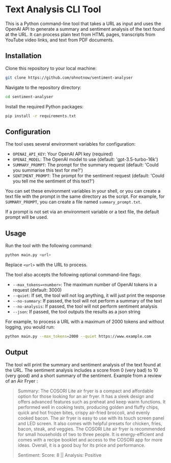 # Text Analysis CLI Tool

This is a Python command-line tool that takes a URL as input and uses the OpenAI API to generate a summary and sentiment analysis of the text found at the URL. It can process plain text from HTML pages, transcripts from YouTube video links, and text from PDF documents.

## Installation

Clone this repository to your local machine:

```bash
git clone https://github.com/ohnotnow/sentiment-analyser
```

Navigate to the repository directory:

```bash
cd sentiment-analyser
```

Install the required Python packages:

```bash
pip install -r requirements.txt
```

## Configuration

The tool uses several environment variables for configuration:

- `OPENAI_API_KEY`: Your OpenAI API key (required)
- `OPENAI_MODEL`: The OpenAI model to use (default: 'gpt-3.5-turbo-16k')
- `SUMMARY_PROMPT`: The prompt for the summary request (default: 'Could you summarise this text for me?')
- `SENTIMENT_PROMPT`: The prompt for the sentiment request (default: 'Could you tell me the sentiment of this text?')

You can set these environment variables in your shell, or you can create a text file with the prompt in the same directory as the script. For example, for `SUMMARY_PROMPT`, you can create a file named `summary_prompt.txt`.

If a prompt is not set via an environment variable or a text file, the default prompt will be used.

## Usage

Run the tool with the following command:

```bash
python main.py <url>
```

Replace `<url>` with the URL to process.

The tool also accepts the following optional command-line flags:

- `--max_tokens=<number>`: The maximum number of OpenAI tokens in a request (default: 3000)
- `--quiet`: If set, the tool will not log anything, it will just print the response
- `--no-summary`: If passed, the tool will not perform a summary of the text
- `--no-analysis`: If passed, the tool will not perform sentiment analysis
- `--json`: If passed, the tool outputs the results as a json string

For example, to process a URL with a maximum of 2000 tokens and without logging, you would run:

```bash
python main.py --max_tokens=2000 --quiet https://www.example.com
```

## Output

The tool will print the summary and sentiment analysis of the text found at the URL. The sentiment analysis includes a score from 0 (very bad) to 10 (very good) and a short summary of the sentiment.  Example from a review of an Air Fryer :

> Summary: The COSORI Lite air fryer is a compact and affordable option for those looking for an air fryer. It has a sleek design and offers advanced features such as preheat and keep warm functions. It performed well in cooking tests, producing golden and fluffy chips, quick and hot frozen bites, crispy air-fried broccoli, and evenly cooked bacon. The air fryer is easy to use with its touch screen panel and LED screen. It also comes with helpful presets for chicken, fries, bacon, steak, and veggies. The COSORI Lite air fryer is recommended for small households of two to three people. It is energy-efficient and comes with a recipe booklet and access to the COSORI app for more ideas. Overall, it is a good buy for its price and performance.
>
> Sentiment:
> Score: 8 || Analysis: Positive
